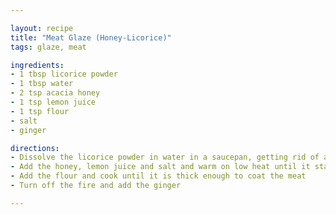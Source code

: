 ```yaml
---

layout: recipe
title: "Meat Glaze (Honey-Licorice)"
tags: glaze, meat

ingredients:
- 1 tbsp licorice powder
- 1 tbsp water
- 2 tsp acacia honey
- 1 tsp lemon juice
- 1 tsp flour
- salt
- ginger

directions:
- Dissolve the licorice powder in water in a saucepan, getting rid of any lumps
- Add the honey, lemon juice and salt and warm on low heat until it starts to simmer
- Add the flour and cook until it is thick enough to coat the meat
- Turn off the fire and add the ginger

---
```

